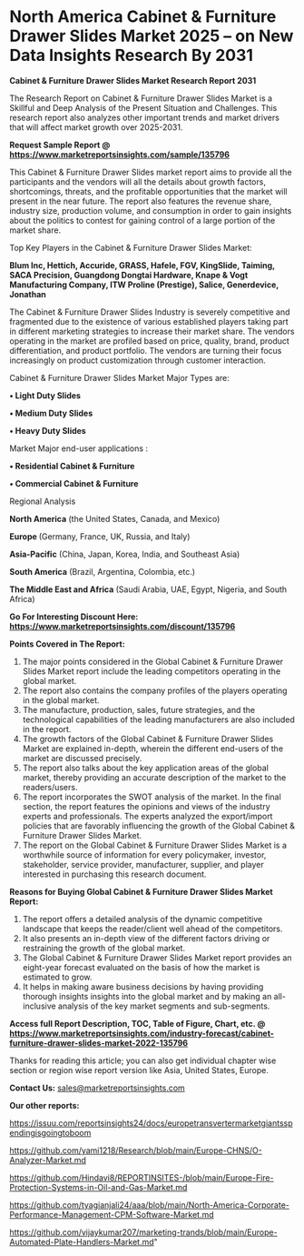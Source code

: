 # North America Cabinet & Furniture Drawer Slides Market 2025 – on New Data Insights Research By 2031

<strong>Cabinet & Furniture Drawer Slides Market Research Report 2031</strong>

The Research Report on Cabinet & Furniture Drawer Slides Market is a Skillful and Deep Analysis of the Present Situation and Challenges. This research report also analyzes other important trends and market drivers that will affect market growth over 2025-2031.

<strong>Request Sample Report @ <a href=https://www.marketreportsinsights.com/sample/135796>https://www.marketreportsinsights.com/sample/135796</a></strong>

This Cabinet & Furniture Drawer Slides market report aims to provide all the participants and the vendors will all the details about growth factors, shortcomings, threats, and the profitable opportunities that the market will present in the near future. The report also features the revenue share, industry size, production volume, and consumption in order to gain insights about the politics to contest for gaining control of a large portion of the market share.

Top Key Players in the Cabinet & Furniture Drawer Slides Market:

<strong>Blum Inc, Hettich, Accuride, GRASS, Hafele, FGV, KingSlide, Taiming, SACA Precision, Guangdong Dongtai Hardware, Knape & Vogt Manufacturing Company, ITW Proline (Prestige), Salice, Generdevice, Jonathan</strong>

The Cabinet & Furniture Drawer Slides Industry is severely competitive and fragmented due to the existence of various established players taking part in different marketing strategies to increase their market share. The vendors operating in the market are profiled based on price, quality, brand, product differentiation, and product portfolio. The vendors are turning their focus increasingly on product customization through customer interaction.

Cabinet & Furniture Drawer Slides Market Major Types are:

<strong>• Light Duty Slides

• Medium Duty Slides

• Heavy Duty Slides</strong>

Market Major end-user applications :

<strong>• Residential Cabinet & Furniture

• Commercial Cabinet & Furniture</strong>

Regional Analysis

</u><strong><b>North America</b></strong> (the United States, Canada, and Mexico)

<strong><b>Europe </b></strong>(Germany, France, UK, Russia, and Italy)

<strong><b>Asia-Pacific</b></strong> (China, Japan, Korea, India, and Southeast Asia)

<strong><b>South America</b></strong> (Brazil, Argentina, Colombia, etc.)

<strong><b>The Middle East and Africa</b></strong> (Saudi Arabia, UAE, Egypt, Nigeria, and South Africa)

<strong>Go For Interesting Discount Here: <a href=https://www.marketreportsinsights.com/discount/135796>https://www.marketreportsinsights.com/discount/135796</a></strong>

<strong>Points Covered in The Report:</strong>
<ol>
  <li>The major points considered in the Global Cabinet & Furniture Drawer Slides Market report include the leading competitors operating in the global market.</li>
  <li>The report also contains the company profiles of the players operating in the global market.</li>
  <li>The manufacture, production, sales, future strategies, and the technological capabilities of the leading manufacturers are also included in the report.</li>
  <li>The growth factors of the Global Cabinet & Furniture Drawer Slides Market are explained in-depth, wherein the different end-users of the market are discussed precisely.</li>
  <li>The report also talks about the key application areas of the global market, thereby providing an accurate description of the market to the readers/users.</li>
  <li>The report incorporates the SWOT analysis of the market. In the final section, the report features the opinions and views of the industry experts and professionals. The experts analyzed the export/import policies that are favorably influencing the growth of the Global Cabinet & Furniture Drawer Slides Market.</li>
  <li>The report on the Global Cabinet & Furniture Drawer Slides Market is a worthwhile source of information for every policymaker, investor, stakeholder, service provider, manufacturer, supplier, and player interested in purchasing this research document.</li>
</ol>
<strong>Reasons for Buying Global Cabinet & Furniture Drawer Slides Market Report:</strong>

<ol>
  <li>The report offers a detailed analysis of the dynamic competitive landscape that keeps the reader/client well ahead of the competitors.</li>
  <li>It also presents an in-depth view of the different factors driving or restraining the growth of the global market.</li>
  <li>The Global Cabinet & Furniture Drawer Slides Market report provides an eight-year forecast evaluated on the basis of how the market is estimated to grow.</li>
  <li>It helps in making aware business decisions by having providing thorough insights insights into the global market and by making an all-inclusive analysis of the key market segments and sub-segments.</li>
</ol>
<strong>Access full Report Description, TOC, Table of Figure, Chart, etc. @ <a href=https://www.marketreportsinsights.com/industry-forecast/cabinet-furniture-drawer-slides-market-2022-135796>https://www.marketreportsinsights.com/industry-forecast/cabinet-furniture-drawer-slides-market-2022-135796</a></strong>


Thanks for reading this article; you can also get individual chapter wise section or region wise report version like Asia, United States, Europe.

<strong>Contact Us:</strong>
sales@marketreportsinsights.com

<strong>Our other reports:</strong>

<a href=https://issuu.com/reportsinsights24/docs/europetransvertermarketgiantsspendingisgoingtoboom>https://issuu.com/reportsinsights24/docs/europetransvertermarketgiantsspendingisgoingtoboom</a>

<a href=https://github.com/yami1218/Research/blob/main/Europe-CHNS/O-Analyzer-Market.md>https://github.com/yami1218/Research/blob/main/Europe-CHNS/O-Analyzer-Market.md</a>

<a href=https://github.com/Hindavi8/REPORTINSITES-/blob/main/Europe-Fire-Protection-Systems-in-Oil-and-Gas-Market.md>https://github.com/Hindavi8/REPORTINSITES-/blob/main/Europe-Fire-Protection-Systems-in-Oil-and-Gas-Market.md</a>

<a href=https://github.com/tyagianjali24/aaa/blob/main/North-America-Corporate-Performance-Management-CPM-Software-Market.md>https://github.com/tyagianjali24/aaa/blob/main/North-America-Corporate-Performance-Management-CPM-Software-Market.md</a>

<a href=https://github.com/vijaykumar207/marketing-trands/blob/main/Europe-Automated-Plate-Handlers-Market.md>https://github.com/vijaykumar207/marketing-trands/blob/main/Europe-Automated-Plate-Handlers-Market.md</a>"
